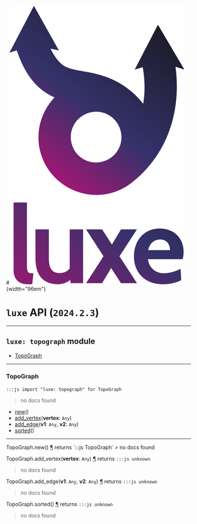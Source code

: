 #![](../../../images/luxe-dark.svg){width="96em"}

# `luxe` API (`2024.2.3`)  


---

## `luxe: topograph` module

- [TopoGraph](#topograph)   

---

### TopoGraph
`:::js import "luxe: topograph" for TopoGraph`
> no docs found

- [new](#TopoGraph.new)()
- [add_vertex](#TopoGraph.add_vertex)(**vertex**: `Any`)
- [add_edge](#TopoGraph.add_edge+2)(**v1**: `Any`, **v2**: `Any`)
- [sorted](#TopoGraph.sorted)()

<hr/>
<endpoint module="luxe: topograph" class="TopoGraph" signature="new()"></endpoint>
<signature id="TopoGraph.new">TopoGraph.new()
<a class="headerlink" href="#TopoGraph.new" title="Permanent link">¶</a></signature>
<span class='api_ret'>returns</span> `:::js TopoGraph`
> no docs found   

<endpoint module="luxe: topograph" class="TopoGraph" signature="add_vertex(vertex : Any)"></endpoint>
<signature id="TopoGraph.add_vertex">TopoGraph.add_vertex(**vertex**: `Any`)
<a class="headerlink" href="#TopoGraph.add_vertex" title="Permanent link">¶</a></signature>
<span class='api_ret'>returns</span> `:::js unknown`
> no docs found   

<endpoint module="luxe: topograph" class="TopoGraph" signature="add_edge(v1 : Any, v2 : Any)"></endpoint>
<signature id="TopoGraph.add_edge+2">TopoGraph.add_edge(**v1**: `Any`, **v2**: `Any`)
<a class="headerlink" href="#TopoGraph.add_edge+2" title="Permanent link">¶</a></signature>
<span class='api_ret'>returns</span> `:::js unknown`
> no docs found   

<endpoint module="luxe: topograph" class="TopoGraph" signature="sorted()"></endpoint>
<signature id="TopoGraph.sorted">TopoGraph.sorted()
<a class="headerlink" href="#TopoGraph.sorted" title="Permanent link">¶</a></signature>
<span class='api_ret'>returns</span> `:::js unknown`
> no docs found   

